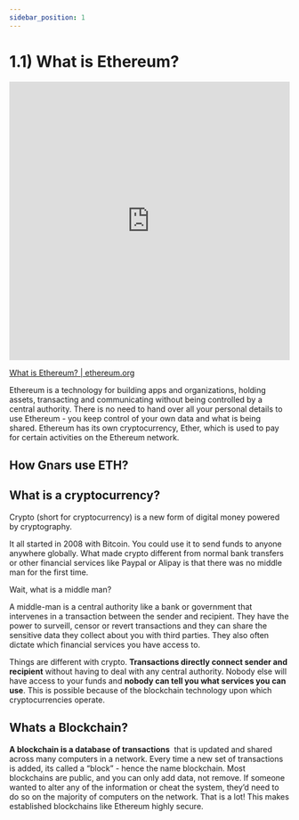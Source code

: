 ```yaml
---
sidebar_position: 1
---
```


# 1.1) What is Ethereum? 

<iframe width="100%" height="500" src="https://www.youtube.com/embed/jxLkbJozKbY" title="YouTube video player" frameborder="0" allow="accelerometer; autoplay; clipboard-write; encrypted-media; gyroscope; picture-in-picture; web-share" allowfullscreen></iframe>



[What is Ethereum? | ethereum.org](https://ethereum.org/en/what-is-ethereum/)

Ethereum is a technology for building apps and organizations, holding assets, transacting and communicating without being controlled by a central authority. There is no need to hand over all your personal details to use Ethereum - you keep control of your own data and what is being shared. Ethereum has its own cryptocurrency, Ether, which is used to pay for certain activities on the Ethereum network.

## How Gnars use ETH?

## What is a cryptocurrency?

Crypto (short for cryptocurrency) is a new form of digital money powered by cryptography.

It all started in 2008 with Bitcoin. You could use it to send funds to anyone anywhere globally. What made crypto different from normal bank transfers or other financial services like Paypal or Alipay is that there was no middle man for the first time.

Wait, what is a middle man?

A middle-man is a central authority like a bank or government that intervenes in a transaction between the sender and recipient. They have the power to surveill, censor or revert transactions and they can share the sensitive data they collect about you with third parties. They also often dictate which financial services you have access to.

Things are different with crypto. **Transactions directly connect sender and recipient** without having to deal with any central authority. Nobody else will have access to your funds and **nobody can tell you what services you can use**. This is possible because of the blockchain technology upon which cryptocurrencies operate.

## Whats a Blockchain?

**A blockchain is a database of transactions**
 that is updated and shared across many computers in a network. Every time a new set of transactions is added, its called a “block” - hence the name blockchain. Most blockchains are public, and you can only add data, not remove. If someone wanted to alter any of the information or cheat the system, they’d need to do so on the majority of computers on the network. That is a lot! This makes established blockchains like Ethereum highly secure.